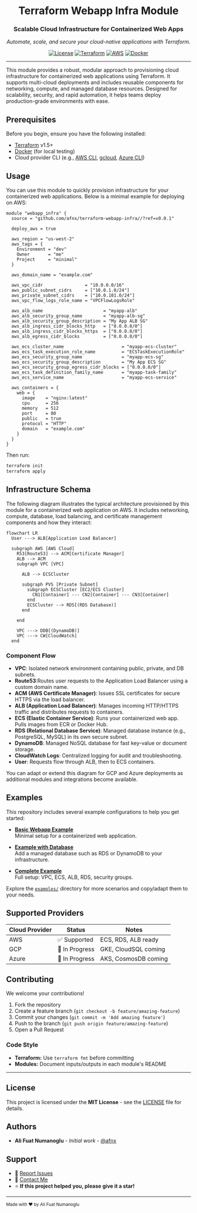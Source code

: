 <div align="center">

# Terraform Webapp Infra Module

### Scalable Cloud Infrastructure for Containerized Web Apps

*Automate, scale, and secure your cloud-native applications with Terraform.*

[![License](https://img.shields.io/badge/License-MIT-blue.svg)](LICENSE)
[![Terraform](https://img.shields.io/badge/Terraform-1.5+-623CE4?logo=terraform&logoColor=white)](https://www.terraform.io/)
[![AWS](https://img.shields.io/badge/AWS-cloud-232F3E?logo=amazon-aws&logoColor=white)](https://registry.terraform.io/providers/hashicorp/aws/latest/docs)
[![Docker](https://img.shields.io/badge/Docker-enabled-blue.svg)](https://docker.com/)

</div>

---

This module provides a robust, modular approach to provisioning cloud infrastructure for containerized web applications using Terraform. It supports multi-cloud deployments and includes reusable components for networking, compute, and managed database resources. Designed for scalability, security, and rapid automation, it helps teams deploy production-grade environments with ease.

## Prerequisites

Before you begin, ensure you have the following installed:

- [Terraform](https://www.terraform.io/downloads.html) v1.5+
- [Docker](https://www.docker.com/) (for local testing)
- Cloud provider CLI (e.g., [AWS CLI](https://aws.amazon.com/cli/), [gcloud](https://cloud.google.com/sdk/docs/install), [Azure CLI](https://docs.microsoft.com/en-us/cli/azure/install-azure-cli))

## Usage

You can use this module to quickly provision infrastructure for your containerized web applications. Below is a minimal example for deploying on AWS:

```hcl
module "webapp_infra" {
  source = "github.com/afnx/terraform-webapp-infra//?ref=v0.0.1"

  deploy_aws = true

  aws_region = "us-west-2"
  aws_tags = {
    Environment = "dev"
    Owner       = "me"
    Project     = "minimal"
  }

  aws_domain_name = "example.com"

  aws_vpc_cidr                = "10.0.0.0/16"
  aws_public_subnet_cidrs     = ["10.0.1.0/24"]
  aws_private_subnet_cidrs    = ["10.0.101.0/24"]
  aws_vpc_flow_logs_role_name = "VPCFlowLogsRole"

  aws_alb_name                       = "myapp-alb"
  aws_alb_security_group_name        = "myapp-alb-sg"
  aws_alb_security_group_description = "My App ALB SG"
  aws_alb_ingress_cidr_blocks_http   = ["0.0.0.0/0"]
  aws_alb_ingress_cidr_blocks_https  = ["0.0.0.0/0"]
  aws_alb_egress_cidr_blocks         = ["0.0.0.0/0"]

  aws_ecs_cluster_name                      = "myapp-ecs-cluster"
  aws_ecs_task_execution_role_name          = "ECSTaskExecutionRole"
  aws_ecs_security_group_name               = "myapp-ecs-sg"
  aws_ecs_security_group_description        = "My App ECS SG"
  aws_ecs_security_group_egress_cidr_blocks = ["0.0.0.0/0"]
  aws_ecs_task_definition_family_name       = "myapp-task-family"
  aws_ecs_service_name                      = "myapp-ecs-service"

  aws_containers = {
    web = {
      image    = "nginx:latest"
      cpu      = 256
      memory   = 512
      port     = 80
      public   = true
      protocol = "HTTP"
      domain   = "example.com"
    }
  }
}

```

Then run:

```bash
terraform init
terraform apply
```

## Infrastructure Schema

The following diagram illustrates the typical architecture provisioned by this module for a containerized web application on AWS. It includes networking, compute, database, load balancing, and certificate management components and how they interact:

```mermaid
flowchart LR
  User ---> ALB[Application Load Balancer]

  subgraph AWS [AWS Cloud]
    R53[Route53] --> ACM[Certificate Manager]
    ALB --> ACM
    subgraph VPC [VPC]

      ALB --> ECSCluster

      subgraph PVS [Private Subnet]
        subgraph ECSCluster [EC2/ECS Cluster]
          CN1[Container] --- CN2[Container] --- CN3[Container]
        end
        ECSCluster --> RDS[(RDS Database)]
      end

    end

    VPC ---> DDB[(DynamoDB)]
    VPC ---> CW[CloudWatch]
  end

```

### Component Flow

- **VPC**: Isolated network environment containing public, private, and DB subnets.
- **Route53**:Routes user requests to the Application Load Balancer using a custom domain name.
- **ACM (AWS Certificate Manager)**: Issues SSL certificates for secure HTTPS via the load balancer.
- **ALB (Application Load Balancer)**: Manages incoming HTTP/HTTPS traffic and distributes requests to containers.
- **ECS (Elastic Container Service)**: Runs your containerized web app. Pulls images from ECR or Docker Hub.
- **RDS (Relational Database Service)**: Managed database instance (e.g., PostgreSQL, MySQL) in its own secure subnet.
- **DynamoDB**: Managed NoSQL database for fast key-value or document storage.
- **CloudWatch Logs**: Centralized logging for audit and troubleshooting.
- **User**: Requests flow through ALB, then to ECS containers.

You can adapt or extend this diagram for GCP and Azure deployments as additional modules and integrations become available.

## Examples

This repository includes several example configurations to help you get started:

- **[Basic Webapp Example](./examples/minimal/)**  
  Minimal setup for a containerized web application.

- **[Example with Database](./examples/example-with-database/)**  
  Add a managed database such as RDS or DynamoDB to your infrastructure.

- **[Complete Example](./examples/complete-example/)**  
  Full setup: VPC, ECS, ALB, RDS, security groups.

Explore the [`examples/`](./examples/) directory for more scenarios and copy/adapt them to your needs.

## Supported Providers

| Cloud Provider | Status          | Notes                |
|----------------|-----------------|----------------------|
| AWS            | ✅ Supported    | ECS, RDS, ALB ready  |
| GCP            | 🚧 In Progress | GKE, CloudSQL coming |
| Azure          | 🚧 In Progress | AKS, CosmosDB coming |

## Contributing

We welcome your contributions!

1. Fork the repository
2. Create a feature branch (`git checkout -b feature/amazing-feature`)
3. Commit your changes (`git commit -m 'Add amazing feature'`)
4. Push to the branch (`git push origin feature/amazing-feature`)
5. Open a Pull Request

### Code Style

- **Terraform:** Use `terraform fmt` before committing
- **Modules:** Document inputs/outputs in each module's README

---

## License

This project is licensed under the **MIT License** - see the [LICENSE](LICENSE) file for details.

## Authors

- **Ali Fuat Numanoglu** - *Initial work* - [@afnx](https://github.com/afnx)

## Support

- 🐛 [Report Issues](https://github.com/afnx/terraform-webapp-infra/issues)
- 📧 [Contact Me](https://alifuatnumanoglu.com/contact)
- ⭐ **If this project helped you, please give it a star!**

---

<sub>Made with ❤️ by Ali Fuat Numanoglu</sub>
